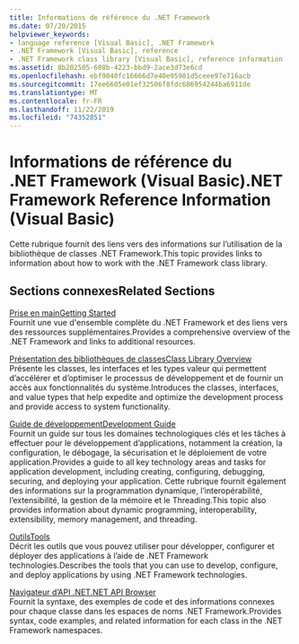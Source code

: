 ```yaml
---
title: Informations de référence du .NET Framework
ms.date: 07/20/2015
helpviewer_keywords:
- language reference [Visual Basic], .NET Framework
- .NET Framework [Visual Basic], reference
- .NET Framework class library [Visual Basic], reference information
ms.assetid: 8b202505-608b-4223-bbd9-2ace3d73e6cd
ms.openlocfilehash: ebf9040fc16666d7e40e95981d5ceee97e716acb
ms.sourcegitcommit: 17ee6605e01ef32506f8fdc686954244ba6911de
ms.translationtype: MT
ms.contentlocale: fr-FR
ms.lasthandoff: 11/22/2019
ms.locfileid: "74352851"
---
```

# <a name="net-framework-reference-information-visual-basic"></a><span data-ttu-id="a96be-102">Informations de référence du .NET Framework (Visual Basic)</span><span class="sxs-lookup"><span data-stu-id="a96be-102">.NET Framework Reference Information (Visual Basic)</span></span>
<span data-ttu-id="a96be-103">Cette rubrique fournit des liens vers des informations sur l’utilisation de la bibliothèque de classes .NET Framework.</span><span class="sxs-lookup"><span data-stu-id="a96be-103">This topic provides links to information about how to work with the .NET Framework class library.</span></span>  
  
## <a name="related-sections"></a><span data-ttu-id="a96be-104">Sections connexes</span><span class="sxs-lookup"><span data-stu-id="a96be-104">Related Sections</span></span>  
 [<span data-ttu-id="a96be-105">Prise en main</span><span class="sxs-lookup"><span data-stu-id="a96be-105">Getting Started</span></span>](../../framework/get-started/index.md)  
 <span data-ttu-id="a96be-106">Fournit une vue d'ensemble complète du .NET Framework et des liens vers des ressources supplémentaires.</span><span class="sxs-lookup"><span data-stu-id="a96be-106">Provides a comprehensive overview of the .NET Framework and links to additional resources.</span></span>  
  
 [<span data-ttu-id="a96be-107">Présentation des bibliothèques de classes</span><span class="sxs-lookup"><span data-stu-id="a96be-107">Class Library Overview</span></span>](../../standard/class-library-overview.md)  
 <span data-ttu-id="a96be-108">Présente les classes, les interfaces et les types valeur qui permettent d’accélérer et d’optimiser le processus de développement et de fournir un accès aux fonctionnalités du système.</span><span class="sxs-lookup"><span data-stu-id="a96be-108">Introduces the classes, interfaces, and value types that help expedite and optimize the development process and provide access to system functionality.</span></span>  
  
 [<span data-ttu-id="a96be-109">Guide de développement</span><span class="sxs-lookup"><span data-stu-id="a96be-109">Development Guide</span></span>](../../framework/development-guide.md)  
 <span data-ttu-id="a96be-110">Fournit un guide sur tous les domaines technologiques clés et les tâches à effectuer pour le développement d’applications, notamment la création, la configuration, le débogage, la sécurisation et le déploiement de votre application.</span><span class="sxs-lookup"><span data-stu-id="a96be-110">Provides a guide to all key technology areas and tasks for application development, including creating, configuring, debugging, securing, and deploying your application.</span></span> <span data-ttu-id="a96be-111">Cette rubrique fournit également des informations sur la programmation dynamique, l’interopérabilité, l’extensibilité, la gestion de la mémoire et le Threading.</span><span class="sxs-lookup"><span data-stu-id="a96be-111">This topic also provides information about dynamic programming, interoperability, extensibility, memory management, and threading.</span></span>  
  
 [<span data-ttu-id="a96be-112">Outils</span><span class="sxs-lookup"><span data-stu-id="a96be-112">Tools</span></span>](../../framework/tools/index.md)  
 <span data-ttu-id="a96be-113">Décrit les outils que vous pouvez utiliser pour développer, configurer et déployer des applications à l’aide de .NET Framework technologies.</span><span class="sxs-lookup"><span data-stu-id="a96be-113">Describes the tools that you can use to develop, configure, and deploy applications by using .NET Framework technologies.</span></span>  
  
 [<span data-ttu-id="a96be-114">Navigateur d’API .NET</span><span class="sxs-lookup"><span data-stu-id="a96be-114">.NET API Browser</span></span>](../../../api/index.md)  
 <span data-ttu-id="a96be-115">Fournit la syntaxe, des exemples de code et des informations connexes pour chaque classe dans les espaces de noms .NET Framework.</span><span class="sxs-lookup"><span data-stu-id="a96be-115">Provides syntax, code examples, and related information for each class in the .NET Framework namespaces.</span></span>
